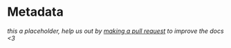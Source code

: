 # Metadata

<div class="big-emphasis" markdown="1">

*this a placeholder, help us out by [making a pull request](/docs/develop/contributing/)
to improve the docs <3*

</div>